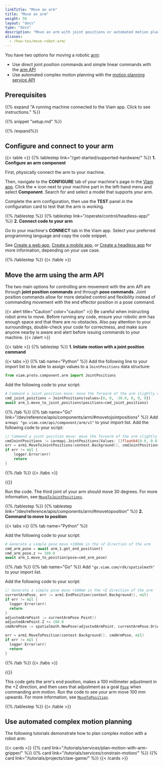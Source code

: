 ```yaml
---
linkTitle: "Move an arm"
title: "Move an arm"
weight: 50
layout: "docs"
type: "docs"
description: "Move an arm with joint positions or automated motion planning."
aliases:
  - /how-tos/move-robot-arm/
---
```


You have two options for moving a robotic [arm](/operate/reference/components/arm/):

- Use direct joint position commands and simple linear commands with the [arm API](/dev/reference/apis/components/arm/)
- Use automated complex motion planning with the [motion planning service API](/dev/reference/apis/services/motion/)

## Prerequisites

{{% expand "A running machine connected to the Viam app. Click to see instructions." %}}

{{% snippet "setup.md" %}}

{{% /expand%}}

## Configure and connect to your arm

{{< table >}}
{{% tablestep link="/get-started/supported-hardware/" %}}
**1. Configure an arm component**

First, physically connect the arm to your machine.

Then, navigate to the **CONFIGURE** tab of your machine's page in the [Viam app](https://app.viam.com).
Click the **+** icon next to your machine part in the left-hand menu and select **Component**.
Search for and select a model that supports your arm.

Complete the arm configuration, then use the **TEST** panel in the configuration card to test that the arm is working.

{{% /tablestep %}}
{{% tablestep link="/operate/control/headless-app/" %}}
**2. Connect code to your arm**

Go to your machine's **CONNECT** tab in the Viam app.
Select your preferred programming language and copy the code snippet.

See [Create a web app](/operate/control/web-app/), [Create a mobile app](/operate/control/mobile-app/), or [Create a headless app](/operate/control/headless-app/) for more information, depending on your use case.

{{% /tablestep %}}
{{< /table >}}

## Move the arm using the arm API

The two main options for controlling arm movement with the arm API are through **joint position commands** and through **pose commands**.
Joint position commands allow for more detailed control and flexibility instead of commanding movement with the end effector position in a pose command.

{{< alert title="Caution" color="caution" >}}
Be careful when instructing robot arms to move.
Before running any code, ensure your robotic arm has enough space and that there are no obstacles.
Also pay attention to your surroundings, double-check your code for correctness, and make sure anyone nearby is aware and alert before issuing commands to your machine.
{{< /alert >}}

{{< table >}}
{{% tablestep %}}
**1. Initiate motion with a joint position command**

{{< tabs >}}
{{% tab name="Python" %}}
Add the following line to your import list to be able to assign values to a `JointPositions` data structure:

```python
from viam.proto.component.arm import JointPositions
```

Add the following code to your script:

```python
# Command a joint position move: move the forearm of the arm slightly up
cmd_joint_positions = JointPositions(values=[0, 0, -30.0, 0, 0, 0])
await arm_1.move_to_joint_positions(positions=cmd_joint_positions)
```

{{% /tab %}}
{{% tab name="Go" link="/dev/reference/apis/components/arm/#movetojointpositions" %}}
Add `armapi "go.viam.com/api/component/arm/v1"` to your import list.
Add the following code to your script:

```go
// Command a joint position move: move the forearm of the arm slightly up
cmdJointPositions := &armapi.JointPositions{Values: []float64{0.0, 0.0, -30.0, 0.0, 0.0, 0.0}}
err = arm1.MoveToJointPositions(context.Background(), cmdJointPositions, nil)
if err != nil {
    logger.Error(err)
    return
}
```

{{% /tab %}}
{{< /tabs >}}

{{<gif webm_src="/how-tos/joint_positions.webm" mp4_src="/how-tos/joint_positions.mp4" alt="The robot arm moving through joint position commands" max-width="200px" class="alignleft">}}

Run the code.
The third joint of your arm should move 30 degrees.
For more information, see [`MoveToJointPositions`](/dev/reference/apis/components/arm/#movetojointpositions).

{{% /tablestep %}}
{{% tablestep link="/dev/reference/apis/components/arm/#movetoposition" %}}
**2. Command to move to position**

{{< tabs >}}
{{% tab name="Python" %}}

Add the following code to your script:

```python
# Generate a simple pose move +100mm in the +Z direction of the arm
cmd_arm_pose = await arm_1.get_end_position()
cmd_arm_pose.z += 100.0
await arm_1.move_to_position(pose=cmd_arm_pose)
```

{{% /tab %}}
{{% tab name="Go" %}}
Add `"go.viam.com/rdk/spatialmath"` to your import list.

Add the following code to your script:

```go
// Generate a simple pose move +100mm in the +Z direction of the arm
currentArmPose, err := arm1.EndPosition(context.Background(), nil)
if err != nil {
  logger.Error(err)
  return
}
adjustedArmPoint := currentArmPose.Point()
adjustedArmPoint.Z += 100.0
cmdArmPose := spatialmath.NewPose(adjustedArmPoint, currentArmPose.Orientation())

err = arm1.MoveToPosition(context.Background(), cmdArmPose, nil)
if err != nil {
  logger.Error(err)
  return
}
```

{{% /tab %}}
{{< /tabs >}}

{{<gif webm_src="/how-tos/move_to_position.webm" mp4_src="/how-tos/move_to_position.mp4" alt="A robot arm moving to a commanded position" max-width="200px" class="alignright">}}

This code gets the arm's end position, makes a 100 millimeter adjustment in the +Z direction, and then uses that adjustment as a goal [`Pose`](/operate/reference/orientation-vector/) when commanding arm motion.
Run the code to see your arm move 100 mm upwards.
For more information, see [`MoveToPosition`](/dev/reference/apis/components/arm/#movetoposition).

{{% /tablestep %}}
{{< /table >}}

## Use automated complex motion planning

The following tutorials demonstrate how to plan complex motion with a robot arm:

{{< cards >}}
{{% card link="/tutorials/services/plan-motion-with-arm-gripper/" %}}
{{% card link="/tutorials/services/constrain-motion/" %}}
{{% card link="/tutorials/projects/claw-game/" %}}
{{< /cards >}}
